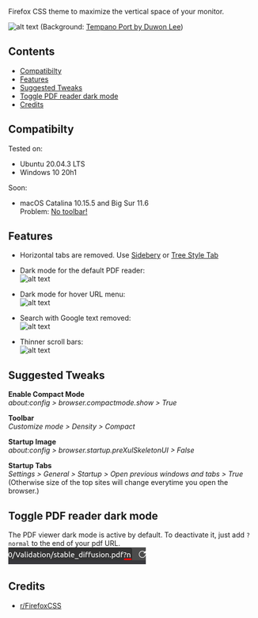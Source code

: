 Firefox CSS theme to maximize the vertical space of your monitor.

![alt text](pics/overall.png?raw=true)
(Background: [Tempano Port by Duwon Lee](https://www.artstation.com/artwork/dB84A))

## Contents
- [Compatibilty](#compatibilty)
- [Features](#features)  
- [Suggested Tweaks](#suggested-tweaks)  
- [Toggle PDF reader dark mode](#toggle-pdf-reader-dark-mode)  
- [Credits](#credits)  

## Compatibilty
Tested on:   
* Ubuntu 20.04.3 LTS
* Windows 10 20h1   

Soon:
*  macOS Catalina 10.15.5 and Big Sur 11.6   
Problem: [No toolbar!](https://github.com/hakan-demirli/Firefox_Custom_CSS/issues/3)

## Features
 * Horizontal tabs are removed. Use [Sidebery](https://addons.mozilla.org/en-US/firefox/addon/sidebery/) or [Tree Style Tab](https://addons.mozilla.org/en-US/firefox/addon/tree-style-tab/)
 * Dark mode for the default PDF reader:  
   ![alt text](pics/dark_mode.png?raw=true)

 * Dark mode for hover URL menu:  
 ![alt text](pics/dark_hover_menu.png)
 
 * Search with Google text removed:  
 ![alt text](pics/search_with_google.png)

 * Thinner scroll bars:  
 ![alt text](pics/scroll_bar.png)

## Suggested Tweaks
**Enable Compact Mode**    
_about:config > browser.compactmode.show > True_    

**Toolbar**  
_Customize mode > Density > Compact_    

**Startup Image**  
_about:config > browser.startup.preXulSkeletonUI > False_    

**Startup Tabs**    
_Settings > General > Startup > Open previous windows and tabs > True_    
(Otherwise size of the top sites will change everytime you open the browser.)

## Toggle PDF reader dark mode
The PDF viewer dark mode is active by default. To deactivate it, just add ```?normal``` to the end of your pdf URL.
![alt text](pics/pdf_dark_mode.png)

## Credits
  * [r/FirefoxCSS](https://www.reddit.com/r/FirefoxCSS/) 
